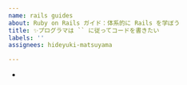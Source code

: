 ```yaml
---
name: rails guides
about: Ruby on Rails ガイド：体系的に Rails を学ぼう
title: ✨プログラマは `` に従ってコードを書きたい
labels: ''
assignees: hideyuki-matsuyama

---
```


-
